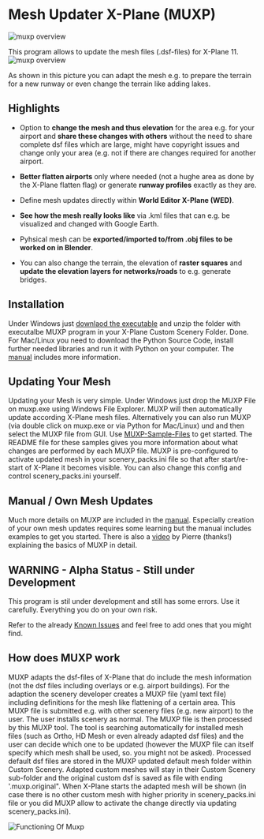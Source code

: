 # Mesh Updater X-Plane (MUXP)
![muxp overview](https://github.com/nofaceinbook/muxp/blob/master/doc/images/MUXP_LOGO.jpg)

This program allows to update the mesh files (.dsf-files) for X-Plane 11.
![muxp overview](https://github.com/nofaceinbook/muxp/blob/master/doc/images/MuxpBeforeAfterYYR.JPG)

As shown in this picture you can adapt the mesh e.g. to prepare the terrain for a new runway or even change the terrain like adding lakes.


## Highlights
* Option to **change the mesh and thus elevation** for the area e.g. for your airport and **share these changes with others** without the need to share complete dsf files which are large, might have copyright issues and change only your area (e.g. not if there are changes required for another airport.

* **Better flatten airports** only where needed (not a hughe area as done by the X-Plane flatten flag) or generate **runway profiles** exactly as they are.

* Define mesh updates directly within **World Editor X-Plane (WED)**.

* **See how the mesh really looks like** via .kml files that can e.g. be visualized and changed with Google Earth.

* Pyhsical mesh can be **exported/imported to/from .obj files to be worked on in Blender**.

* You can also change the terrain, the elevation of **raster squares** and **update the elevation layers for networks/roads** to e.g. generate bridges.


## Installation
Under Windows just [downlaod the executable](https://github.com/nofaceinbook/muxp/releases/latest/download/MUXP_Win64_EXE.zip) 
and unzip the folder with executalbe MUXP program in your X-Plane Custom Scenery Folder. Done.
For Mac/Linux you need to download the Python Source Code, install further needed libraries and run it with Python
on your computer. The [manual](https://github.com/nofaceinbook/muxp/releases/latest/download/MUXP-Manual.pdf) 
includes more information.


## Updating Your Mesh
Updating your Mesh is very simple. Under Windows just drop the MUXP File on muxp.exe using Windows File Explorer.
MUXP will then automatically update according X-Plane mesh files. 
Alternatively you can also run MUXP (via double click on muxp.exe or via Python for Mac/Linux) und  and then select the MUXP file from GUI. 
Use [MUXP-Sample-Files](https://github.com/nofaceinbook/muxp/releases/latest/download/Muxp-Sample-Files.zip) to get started.
The README file for these samples gives you more information about what changes are performed by each MUXP file.
MUXP is pre-configured to activate updated mesh in your scenery_packs.ini file so that after
start/re-start of X-Plane it becomes visible. You can also change this config and control scenery_packs.ini yourself.


## Manual / Own Mesh Updates
Much more details on MUXP are included in the [manual](https://github.com/nofaceinbook/muxp/releases/latest/download/MUXP-Manual.pdf).
Especially creation of your own mesh updates requires some learning but the manual includes examples to get you started.
There is also a [video](https://youtu.be/XXBA7OrakMo) by Pierre (thanks!) explaining the basics of MUXP in detail.


## WARNING - Alpha Status - Still under Development
This program is stil under development and still has some errors. Use it carefully. Everything you do  on your own risk.

Refer to the already [Known Issues](https://github.com/nofaceinbook/muxp/issues) and feel free to add ones that you might find.


## How does MUXP work
MUXP adapts the dsf-files of X-Plane that do include the mesh information (not the dsf files including overlays or e.g. 
airport buildings). For the adaption the scenery developer creates a MUXP file (yaml text file) including 
definitions for the mesh like flattening of a certain area. This MUXP file is submitted e.g. with other scenery files 
(e.g. new airport) to the user. The user installs scenery as normal. The MUXP file is then processed by this MUXP tool.
The tool is searching automatically for installed mesh files (such as Ortho, HD Mesh or even already adapted dsf files)
and the user can decide which one to be updated (however the MUXP file can itself specify which mesh shall be used, so. 
you might not be asked). 
Processed default dsf files are stored in the MUXP updated default mesh folder 
within Custom Scenery. Adapted custom meshes will stay in their Custom Scenery sub-folder and the original custom dsf
is saved as file with ending '.muxp.original". When X-Plane starts the adapted mesh will be shown (in case there is no 
other custom mesh with higher priority in scenery_packs.ini file or you did MUXP allow to activate the change
directly via updating scenery_packs.ini).

![Functioning Of Muxp](https://github.com/nofaceinbook/muxp/blob/master/doc/images/muxpFunciton.JPG)


